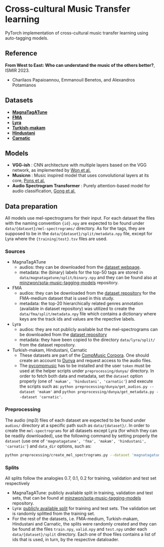 # Cross-cultural Music Transfer learning

PyTorch implementation of cross-cultural music transfer learning using auto-tagging models.

## Reference

**From West to East: Who can understand the music of the others better?**, ISMIR 2023.  
- Charilaos Papaioannou, Emmanouil Benetos, and Alexandros Potamianos

## Datasets
- [**MagnaTagATune**](https://mirg.city.ac.uk/codeapps/the-magnatagatune-dataset)
- [**FMA**](https://github.com/mdeff/fma)
- [**Lyra**](https://github.com/pxaris/lyra-dataset)
- [**Turkish-makam**](https://dunya.compmusic.upf.edu/makam/)
- [**Hindustani**](https://dunya.compmusic.upf.edu/hindustani/)
- [**Carnatic**](https://dunya.compmusic.upf.edu/carnatic/)

## Models
- **VGG-ish** : CNN architecture with multiple layers based on the VGG network, as implemented by [Won et al.](https://arxiv.org/abs/2006.00751)
- **Musicnn** : Music inspired model that uses convolutional layers at its core, [Pons et al.](https://arxiv.org/abs/1711.02520)
- **Audio Spectrogram Transformer** : Purely attention-based model for audio classification, [Gong et al.](https://arxiv.org/abs/2104.01778)

## Data preparation

All models use mel-spectrograms for their input. For each dataset the files with the naming convention `{id}.npy` are expected to be found under `data/{dataset}/mel-spectrograms/` directory. As for the tags, they are supposed to be in the `data/{dataset}/split/metadata.npy` file, except for Lyra where the `{training|test}.tsv` files are used.

### Sources

- MagnaTagATune
  - audios: they can be downloaded from the [dataset webpage](https://mirg.city.ac.uk/codeapps/the-magnatagatune-dataset).
  - metadata: the (binary) labels for the top-50 tags are stored in `data/magnatagatune/split/binary.npy` and they can be found also at [minzwon/sota-music-tagging-models](https://github.com/minzwon/sota-music-tagging-models/tree/master/split/mtat) repository.
- FMA
  - audios: they can be downloaded from the [dataset repository](https://github.com/mdeff/fma) for the FMA-medium dataset that is used in this study.
  - metadata: the top-20 hierarchically related genres annotation (available in dataset repository) was utilized to create the `data/fma/split/metadata.npy` file which contains a dictionary where keys are the track ids and values are the repective labels. 
- Lyra
  - audios: they are not publicly available but the mel-spectrograms can be downloaded from the [dataset repository](https://github.com/pxaris/lyra-dataset)
  - metadata: they have been copied to the directory `data/lyra/split/` from the dataset repository.
- Turkish-makam, Hindustani, Carnatic
  - These datasets are part of the [CompMusic Corpora](https://compmusic.upf.edu/corpora). One should create an account to [Dunya](https://dunya.compmusic.upf.edu/) and request access to the audio files. 
  - The [pycompmusic](https://github.com/MTG/pycompmusic) has to be installed and the user `token` must be used at the helper scripts under `preprocessing/dunya/` directory. In order to fetch both data and metadata, set the `dataset` option properly (one of `'makam', 'hindustani', 'carnatic'`) and execute the scripts such as: `python preprocessing/dunya/get_audios.py --dataset 'makam'` and `python preprocessing/dunya/get_metadata.py --dataset 'carnatic'`.

### Preprocessing

The audio (mp3) files of each dataset are expected to be found under `audios/` directory at a specific path such as `data/{dataset}/`. In order to create the `mel-spectrograms` for all datasets except Lyra (for which they can be readily downloaded), use the following command by setting properly the `dataset` (use one of `'magnatagatune', 'fma', 'makam', 'hindustani', 'carnatic'`) and `data_dir` options, such as:

```bash
python preprocessing/create_mel_spectrograms.py --dataset 'magnatagatune' --data_dir '/__path_to__/magnatagatune'
```

### Splits

All splits follow the analogies 0.7, 0.1, 0.2 for training, validation and test set respectively 

- MagnaTagATune: publicly available split in training, validation and test sets, that can be found at [minzwon/sota-music-tagging-models](https://github.com/minzwon/sota-music-tagging-models/tree/master/split/mtat) repository.
- Lyra: [publicly available split](https://github.com/pxaris/lyra-dataset/tree/main/data/split) for training and test sets. The validation set is randomly splitted from the training set.
- For the rest of the datasets, i.e. FMA-medium, Turkish-makam, Hindustani and Carnatic, the splits were randomly created and they can be found at the files `train.npy`, `valid.npy` and `test.npy` under each `data/{dataset}/split` directory. Each one of thoe files contains a list of ids that is used, in turn, by the respective dataloader. 


